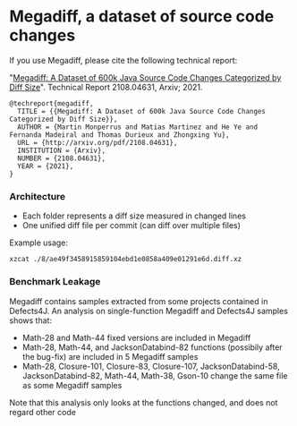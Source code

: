 # Megadiff, a dataset of source code changes


If you use Megadiff, please cite the following technical report:

"[Megadiff: A Dataset of 600k Java Source Code Changes Categorized by Diff Size](http://arxiv.org/pdf/2108.04631)". Technical Report 2108.04631, Arxiv; 2021. 

```
@techreport{megadiff,
  TITLE = {{Megadiff: A Dataset of 600k Java Source Code Changes Categorized by Diff Size}},
  AUTHOR = {Martin Monperrus and Matias Martinez and He Ye and Fernanda Madeiral and Thomas Durieux and Zhongxing Yu},
  URL = {http://arxiv.org/pdf/2108.04631},
  INSTITUTION = {Arxiv},
  NUMBER = {2108.04631},
  YEAR = {2021},
}
```

### Architecture

- Each folder represents a diff size measured in changed lines
- One unified diff file per commit (can diff over multiple files)

Example usage:

```
xzcat ./8/ae49f3458915859104ebd1e0858a409e01291e6d.diff.xz
```


### Benchmark Leakage

Megadiff contains samples extracted from some projects contained in Defects4J.
An analysis on single-function Megadiff and Defects4J samples shows that:
- Math-28 and Math-44 fixed versions are included in Megadiff
- Math-28, Math-44, and JacksonDatabind-82 functions (possibily after the bug-fix) are included in 5 Megadiff samples
- Math-28, Closure-101, Closure-83, Closure-107, JacksonDatabind-58, JacksonDatabind-82, Math-44, Math-38, Gson-10 change the same file as some Megadiff samples

Note that this analysis only looks at the functions changed, and does not regard other code

